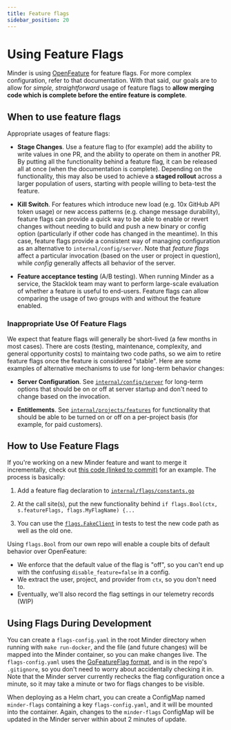 ```yaml
---
title: Feature flags
sidebar_position: 20
---
```


# Using Feature Flags

Minder is using [OpenFeature](https://openfeature.dev/) for feature flags.  For more complex configuration, refer to that documentation.  With that said, our goals are to allow for _simple, straightforward_ usage of feature flags to **allow merging code which is complete before the entire feature is complete**.

## When to use feature flags

Appropriate usages of feature flags:

* **Stage Changes**.  Use a feature flag to (for example) add the ability to write values in one PR, and the ability to operate on them in another PR.  By putting all the functionality behind a feature flag, it can be released all at once (when the documentation is complete).  Depending on the functionality, this may also be used to achieve a **staged rollout** across a larger population of users, starting with people willing to beta-test the feature.

* **Kill Switch**.  For features which introduce new load (e.g. 10x GitHub API token usage) or new access patterns (e.g. change message durability), feature flags can provide a quick way to be able to enable or revert changes without needing to build and push a new binary or config option (particularly if other code has changed in the meantime).  In this case, feature flags provide a consistent way of managing configuration as an alternative to `internal/config/server`.  Note that _feature flags_ affect a particular invocation (based on the user or project in question), while _config_ generally affects all behavior of the server.

* **Feature acceptance testing** (A/B testing).  When running Minder as a service, the Stacklok team may want to perform large-scale evaluation of whether a feature is useful to end-users.  Feature flags can allow comparing the usage of two groups with and without the feature enabled.

### Inappropriate Use Of Feature Flags

We expect that feature flags will generally be short-lived (a few months in most cases).  There are costs (testing, maintenance, complexity, and general opportunity costs) to maintaing two code paths, so we aim to retire feature flags once the feature is considered "stable".  Here are some examples of alternative mechanisms to use for long-term behavior changes:

* **Server Configuration**.  See [`internal/config/server`](https://github.com/stacklok/minder/tree/main/internal/config/server) for long-term options that should be on or off at server startup and don't need to change based on the invocation.

* **Entitlements**.  See [`internal/projects/features`](https://github.com/stacklok/minder/tree/main/internal/projects/features) for functionality that should be able to be turned on or off on a per-project basis (for example, for paid customers).

## How to Use Feature Flags

If you're working on a new Minder feature and want to merge it incrementally, check out [this code (linked to commit)](https://github.com/stacklok/minder/blob/d8f7d5709540bd33a2200adc2dbd330bbeceae86/internal/controlplane/handlers_authz.go#L222) for an example.  The process is basically:

1. Add a feature flag declaration to [`internal/flags/constants.go`](https://github.com/stacklok/minder/blob/main/internal/flags/constants.go)

1. At the call site(s), put the new functionality behind `if flags.Bool(ctx, s.featureFlags, flags.MyFlagName) {...`

1. You can use the [`flags.FakeClient`](https://github.com/stacklok/minder/blob/main/internal/flags/test_client.go) in tests to test the new code path as well as the old one.

Using `flags.Bool` from our own repo will enable a couple bits of default behavior over OpenFeature:

* We enforce that the default value of the flag is "off", so you can't end up with the confusing `disable_feature=false` in a config.
* We extract the user, project, and provider from `ctx`, so you don't need to.
* Eventually, we'll also record the flag settings in our telemetry records (WIP)

## Using Flags During Development

You can create a `flags-config.yaml` in the root Minder directory when running with `make run-docker`, and the file (and future changes) will be mapped into the Minder container, so you can make changes live.  The `flags-config.yaml` uses the [GoFeatureFlag format](https://gofeatureflag.org/docs/configure_flag/flag_format), and is in the repo's `.gitignore`, so you don't need to worry about accidentally checking it in.  Note that the Minder server currently rechecks the flag configuration once a minute, so it may take a minute or two for flags changes to be visible.

When deploying as a Helm chart, you can create a ConfigMap named `minder-flags` containing a key `flags-config.yaml`, and it will be mounted into the container.  Again, changes to the `minder-flags` ConfigMap will be updated in the Minder server within about 2 minutes of update.
